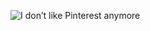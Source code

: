 ![I don’t like Pinterest anymore](https://github.com/user-attachments/assets/c17dfb4a-72ac-4cac-8a24-d26aef7d93fc)
